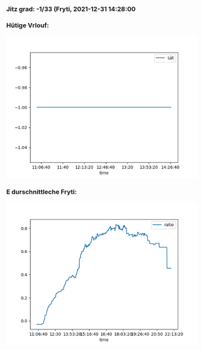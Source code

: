 ### Jitz grad: -1/33 (Fryti, 2021-12-31 14:28:00

### Hütige Vrlouf:
![Graph](Today.png)

### E durschnittleche Fryti:
![Graph](Fryti.png)